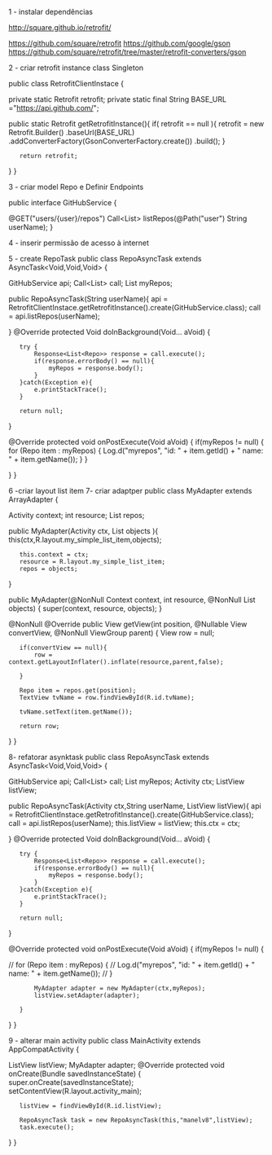 1 - instalar dependências 

http://square.github.io/retrofit/

https://github.com/square/retrofit
https://github.com/google/gson
https://github.com/square/retrofit/tree/master/retrofit-converters/gson

2 - criar retrofit instance class
Singleton

public class RetrofitClientInstace {

   private static Retrofit retrofit;
   private static final String BASE_URL ="https://api.github.com/";

   public static Retrofit getRetrofitInstance(){
       if( retrofit == null ){
           retrofit = new Retrofit.Builder()
                   .baseUrl(BASE_URL)
                   .addConverterFactory(GsonConverterFactory.create())
                   .build();
       }

       return retrofit;
   }
}

3 - criar model Repo e Definir Endpoints

public interface GitHubService {

   @GET("users/{user}/repos")
   Call<List<Repo>> listRepos(@Path("user") String userName);
}

4 - inserir permissão de acesso à internet

5 - create RepoTask 
public class RepoAsyncTask extends AsyncTask<Void,Void,Void> {

   GitHubService api;
   Call<List<Repo>> call;
   List<Repo> myRepos;

   public RepoAsyncTask(String userName){
       api = RetrofitClientInstace.getRetrofitInstance().create(GitHubService.class);
       call = api.listRepos(userName);

   }
   @Override
   protected Void doInBackground(Void... aVoid) {

       try {
           Response<List<Repo>> response = call.execute();
           if(response.errorBody() == null){
               myRepos = response.body();
           }
       }catch(Exception e){
           e.printStackTrace();
       }

       return null;
   }


   @Override
   protected void onPostExecute(Void aVoid) {
       if(myRepos != null) {
           for (Repo item : myRepos) {
               Log.d("myrepos", "id: " + item.getId() + " name: " + item.getName());
           }
       }

   }
}




6 -criar layout list item
7- criar adaptper
public class MyAdapter extends ArrayAdapter<Repo> {

   Activity context;
   int resource;
   List<Repo> repos;

   public MyAdapter(Activity ctx, List<Repo> objects ){
       this(ctx,R.layout.my_simple_list_item,objects);

       this.context = ctx;
       resource = R.layout.my_simple_list_item;
       repos = objects;
   }

   public MyAdapter(@NonNull Context context, int resource, @NonNull List<Repo> objects) {
       super(context, resource, objects);
   }

   @NonNull
   @Override
   public View getView(int position, @Nullable View convertView, @NonNull ViewGroup parent) {
       View row = null;

       if(convertView == null){
           row = context.getLayoutInflater().inflate(resource,parent,false);

       }

       Repo item = repos.get(position);
       TextView tvName = row.findViewById(R.id.tvName);

       tvName.setText(item.getName());

       return row;



   }
}


8- refatorar asynktask
public class RepoAsyncTask extends AsyncTask<Void,Void,Void> {

   GitHubService api;
   Call<List<Repo>> call;
   List<Repo> myRepos;
   Activity ctx;
   ListView listView;

   public RepoAsyncTask(Activity ctx,String userName, ListView listView){
       api = RetrofitClientInstace.getRetrofitInstance().create(GitHubService.class);
       call = api.listRepos(userName);
       this.listView = listView;
       this.ctx = ctx;

   }
   @Override
   protected Void doInBackground(Void... aVoid) {

       try {
           Response<List<Repo>> response = call.execute();
           if(response.errorBody() == null){
               myRepos = response.body();
           }
       }catch(Exception e){
           e.printStackTrace();
       }

       return null;
   }


   @Override
   protected void onPostExecute(Void aVoid) {
       if(myRepos != null) {

//            for (Repo item : myRepos) {
//                Log.d("myrepos", "id: " + item.getId() + " name: " + item.getName());
//            }

           MyAdapter adapter = new MyAdapter(ctx,myRepos);
           listView.setAdapter(adapter);

       }

   }
}

9 - alterar main activity
public class MainActivity extends AppCompatActivity {

   ListView listView;
   MyAdapter adapter;
   @Override
   protected void onCreate(Bundle savedInstanceState) {
       super.onCreate(savedInstanceState);
       setContentView(R.layout.activity_main);

       listView = findViewById(R.id.listView);

       RepoAsyncTask task = new RepoAsyncTask(this,"manelv8",listView);
       task.execute();

   }
}



